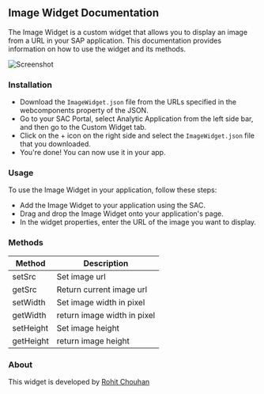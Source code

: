 ## Image Widget Documentation
The Image Widget is a custom widget that allows you to display an image from a URL in your SAP application. This documentation provides information on how to use the widget and its methods.

![Screenshot](https://i.ibb.co/WFzQrhH/imagewidget.jpg "Screenshot")

### Installation
- Download the `ImageWidget.json` file from the URLs specified in the webcomponents property of the JSON.
- Go to your SAC Portal, select Analytic Application from the left side bar, and then go to the Custom Widget tab.
- Click on the + icon on the right side and select the `ImageWidget.json` file that you downloaded.
- You're done! You can now use it in your app.

### Usage
To use the Image Widget in your application, follow these steps:

- Add the Image Widget to your application using the SAC.
- Drag and drop the Image Widget onto your application's page.
- In the widget properties, enter the URL of the image you want to display.

### Methods

|  Method | Description  |
| ------------ | ------------ |
| setSrc  |  Set image url |
|  getSrc | Return current image url   |
|  setWidth |  Set image width in pixel  |
|  getWidth |  return  image width in pixel |
|  setHeight | Set image height  |
|  getHeight | return image height   |

### About
This widget is developed by [Rohit Chouhan](http://linkedin.com/in/itsrohitchouhan "Rohit Chouhan")
